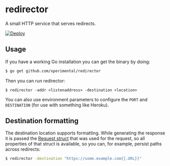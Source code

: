 # redirector

A small HTTP service that serves redirects.

[![Deploy](https://www.herokucdn.com/deploy/button.svg)](https://heroku.com/deploy)

## Usage

If you have a working Go installation you can get the binary by doing:

```bash
$ go get github.com/xperimental/redirector
```

Then you can run redirector:

```
$ redirector -addr <listenaddress> -destination <location>
```

You can also use environment parameters to configure the `PORT` and `DESTINATION` (for use with something like Heroku).

## Destination formatting

The destination location supports formatting. While generating the response it is passed the [Request struct](https://golang.org/pkg/net/http/#Request) that was used for the request, so all properties of that struct is available, so you can, for example, persist paths across redirects:

```bash
$ redirector -destination "https://some.example.com{{.URL}}"
```
